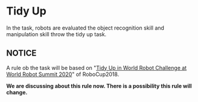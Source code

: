# Tidy Up
In the task, robots are evaluated the object recognition skill and manipulation skill throw the tidy up task.

## NOTICE
A rule ob the task will be based on "[Tidy Up in World Robot Challenge at World Robot Summit 2020](https://worldrobotsummit.org/en/)" of RoboCup2018.

**We are discussing about this rule now. There is a possibility this rule will change.**
